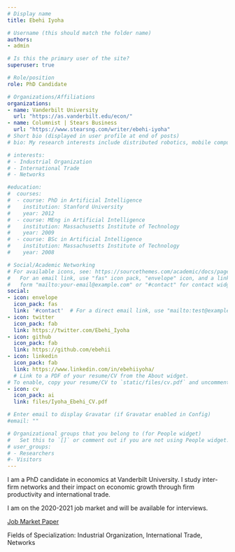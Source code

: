 ```yaml
---
# Display name
title: Ebehi Iyoha

# Username (this should match the folder name)
authors:
- admin

# Is this the primary user of the site?
superuser: true

# Role/position
role: PhD Candidate

# Organizations/Affiliations
organizations:
- name: Vanderbilt University
  url: "https://as.vanderbilt.edu/econ/"
- name: Columnist | Stears Business
  url: "https://www.stearsng.com/writer/ebehi-iyoha"
# Short bio (displayed in user profile at end of posts)
# bio: My research interests include distributed robotics, mobile computing and programmable matter.

# interests:
# - Industrial Organization
# - International Trade
# - Networks

#education:
#  courses:
#  - course: PhD in Artificial Intelligence
#    institution: Stanford University
#    year: 2012
#  - course: MEng in Artificial Intelligence
#    institution: Massachusetts Institute of Technology
#    year: 2009
#  - course: BSc in Artificial Intelligence
#    institution: Massachusetts Institute of Technology
#    year: 2008

# Social/Academic Networking
# For available icons, see: https://sourcethemes.com/academic/docs/page-builder/#icons
#   For an email link, use "fas" icon pack, "envelope" icon, and a link in the
#   form "mailto:your-email@example.com" or "#contact" for contact widget.
social:
- icon: envelope
  icon_pack: fas
  link: '#contact'  # For a direct email link, use "mailto:test@example.org".
- icon: twitter
  icon_pack: fab
  link: https://twitter.com/Ebehi_Iyoha
- icon: github
  icon_pack: fab
  link: https://github.com/ebehii
- icon: linkedin
  icon_pack: fab
  link: https://www.linkedin.com/in/ebehiiyoha/
  # Link to a PDF of your resume/CV from the About widget.
# To enable, copy your resume/CV to `static/files/cv.pdf` and uncomment the lines below.
- icon: cv
  icon_pack: ai
  link: files/Iyoha_Ebehi_CV.pdf

# Enter email to display Gravatar (if Gravatar enabled in Config)
#email: ""

# Organizational groups that you belong to (for People widget)
#   Set this to `[]` or comment out if you are not using People widget.
# user_groups:
# - Researchers
#- Visitors
---
```


I am a PhD candidate in economics at Vanderbilt University. 
I study inter-firm networks and their impact on economic growth through firm productivity and international trade. 

I am on the 2020-2021 job market and will be available for interviews.

[Job Market Paper](/files/Iyoha_JMP_WP_latest.pdf)    



       
Fields of Specialization: Industrial Organization, International Trade, Networks


